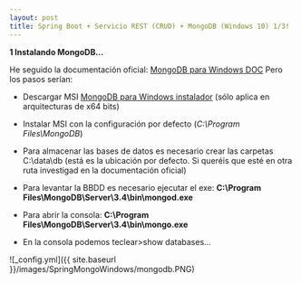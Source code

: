 ```yaml
---
layout: post
title: Spring Boot + Servicio REST (CRUD) + MongoDB (Windows 10) 1/3!
---
```


**1 Instalando MongoDB...**

He seguido la documentación oficial: [MongoDB para Windows DOC](https://docs.mongodb.com/manual/tutorial/install-mongodb-on-windows/)
Pero los pasos serían:

- Descargar MSI [MongoDB para Windows instalador](https://www.mongodb.com/download-center#community) (sólo aplica en arquitecturas de x64 bits)

- Instalar MSI con la configuración por defecto (*C:\Program Files\MongoDB*)

- Para almacenar las bases de datos es necesario crear las carpetas C:\data\db (está es la ubicación por defecto. Si queréis que esté en otra ruta investigad en la documentación oficial)

- Para levantar la BBDD es necesario ejecutar el exe: **C:\Program Files\MongoDB\Server\3.4\bin\mongod.exe**

- Para abrir la consola: **C:\Program Files\MongoDB\Server\3.4\bin\mongo.exe**

- En la consola podemos teclear>show databases...

![_config.yml]({{ site.baseurl }}/images/SpringMongoWindows/mongodb.PNG)